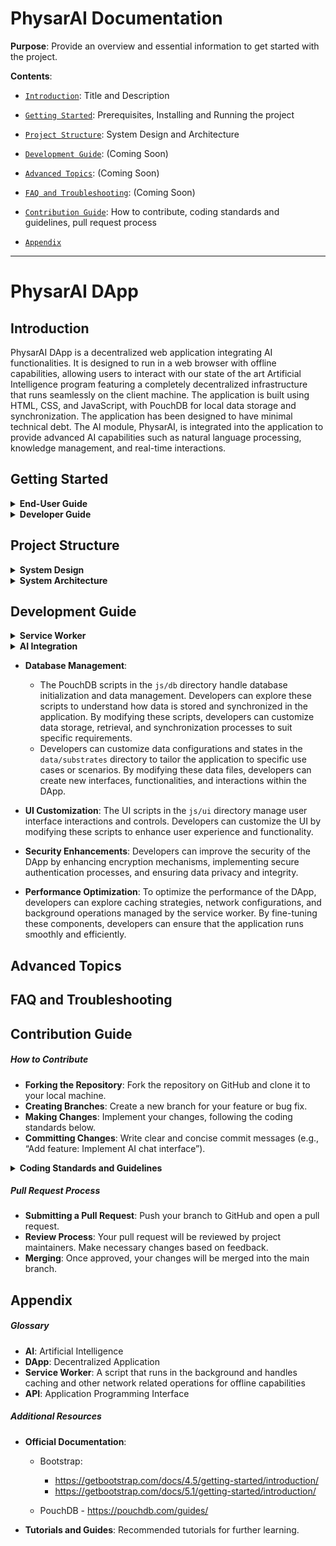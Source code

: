 # PhysarAI Documentation

**Purpose**: Provide an overview and essential information to get started with the project. 

**Contents**: 
- [`Introduction`](#introduction): Title and Description

- [`Getting Started`](#getting-started): Prerequisites, Installing and Running the project

- [`Project Structure`](#project-structure): System Design and Architecture

- [`Development Guide`](#development-guide): (Coming Soon)

- [`Advanced Topics`](#advanced-topics): (Coming Soon)

- [`FAQ and Troubleshooting`](#faq-and-troubleshooting): (Coming Soon)

- [`Contribution Guide`](#contribution-guide): How to contribute, coding standards and guidelines, pull request process

- [`Appendix`](#appendix)


---
# PhysarAI DApp


## Introduction

PhysarAI DApp is a decentralized web application integrating AI functionalities. It is designed to run in a web browser with offline capabilities, allowing users to interact with our state of the art Artificial Intelligence program featuring a completely decentralized infrastructure that runs seamlessly on the client machine. The application is built using HTML, CSS, and JavaScript, with PouchDB for local data storage and synchronization. The application has been designed to have minimal technical debt. The AI module, PhysarAI, is integrated into the application to provide advanced AI capabilities such as natural language processing, knowledge management, and real-time interactions.


## Getting Started

<details>
<summary> <b> End-User Guide </b> </summary>

##### Prerequisites
- A Web Browser

##### Installation
- None Required

##### Running the Project
1. Open your browser and go to https://appliedaistudio.github.io/maxwellai-dapp/.

2. Login using the following credentials:
   - Username: guest
   - Password: guest123

</details>

<details>
<summary> <b> Developer Guide </b> </summary>

##### Prerequisites
- Visual Studio Code
- A local web server setup (e.g., Python's HTTP server or Live Preview - A VS Code Extension)
- Basic knowledge of HTML, CSS, and JavaScript

##### Installation
1. Download and Install Visual Studio Code:
  https://code.visualstudio.com/download

2. Install Live Preview:
  Using the Activity Bar on the far left-hand side of VS Code, navigate to the extenstions section and search for "Live Preview". Install the extension of the _**same name**_ that has officially been listed by Microsoft. This extensions allows setting up a local web server within your workspace to preview the app and if required also allows to access the server in an external web browser. 

3. Clone the repository and navigate to project folder:
    - Open a terminal and navigate using `cd` to the folder where you want to save the project.

    - Enter the following commands (make sure `git` is already installed): 

    ```bash
   git clone https://github.com/appliedaistudio/maxwellai-dapp.git
   cd maxwellai-dapp
    ```
   - If you prefer to not use a terminal and commands to carry out this step, you can do the following:
     - Download and Install GitHub Desktop through the following link: https://desktop.github.com/download/
     - Login using your GitHub account.
     - Click on `Add` and in the dropdown menu click on `Clone Repository`.
     - In the popup form click on URL, add the following https://github.com/appliedaistudio/maxwellai-dapp.git. 
     - Choose the Local Path where you want to clone the repository and finally click on clone.

##### Running the Project
1. Run VS Code and open the newly cloned project repository.

2. In the Explorer pane on the left-hand side, open `index.html`.

3. On the top right-hand corner, click on the second button `Open Preview` which is located beside the `Run Code` button.

4. Login using the following credentials and explore the app as you would on a browser:
    - Username: guest
    - Password: guest123


If you prefer to run a local web server by yourself instead:
1. Start the local web server:

   ```bash
   python3 -m http.server
   ```
2. Open your browser and go to http://localhost:8000.

##### Contribution
To get started on contributing to the project (fixing a bug or creating a new feature) refer to the [**`Contribution Guide`**](#contribution-guide) Section.

</details>

## Project Structure

<details>
<summary> <b> System Design </b> </summary>

##### 1. **Architecture Overview**
The PhysarAI DApp is designed with a modular architecture that separates concerns across various components, ensuring that each part of the application is well-organized, maintainable, and scalable.

##### 2. **Core Components**
The project is structured into several key components, each responsible for different aspects of the application's functionality:

- **Frontend Components**:
  - **HTML Files**: These files define the structure and layout of the various pages of the application. The `index.html` serves as the main entry point, while others like `login.html`, `tasks.html`, `network.html`, `notifications.html`, and `diagnostics.html` provide interfaces for specific functionalities within the DApp.
  - **CSS Styles**: The CSS files, organized into `base`, `components`, `layout`, and `utils` manage the visual styling of the application. The `base` styles define fundamental elements like typography, while `components` handle the styling of specific UI elements like buttons and menus. `layout.css` manages the overall structure of the pages, while `responsive.css` utility implements responsive design techniques ensuring consistency and optimal performance across different devices and screen sizes.
  - **JavaScript (JS) Files**: The JS files are divided into subdirectories for database management (`db`), user interface (`ui`), utilities (`utils`), and AI-specific functionalities (`ai`). These scripts handle dynamic interactions within the application, such as user authentication, AI interactions, and data management. The `ai` folder contains scripts related to PhysarAI, which is the core AI module integrated into the application.

  Refer to the [**`Development Guide`**](#development-guide) section to dive deeper.

- **Backend Components**:
  - **OpenAI Interaction**: The only core backend component is the DApp's interaction with OpenAI's LLM. The `dapp-settings.json` script and some of the scripts in the `js/ai` subdirectory specifically cater to this.
  - **Service Worker**: The `service-worker.mjs` script functions as the brains of the DApp, operating as a middleman between the frontend and the backend. It handles background tasks, ensures offline functionality, engages the AI for continuous processing, and manages essential data like tasks and notifications. This makes the app responsive and functional even in offline or low-connectivity environments. The service worker is installed and activated as soon as the user is logged in. 
  
  Refer to the [**`Development Guide`**](#development-guide) section to dive deeper.


##### 3. **Data Management**
- The application stores and manages various data states and configurations in the `data/substrates` directory. The folder contains specific data configurations for different aspects of the application, such as aging-in-place, conference productivity, and cybersecurity productivity. Each subfolder contains JSON files that hold structured data used by the application to manage tasks, network configurations, user feedback, and more.
- The `substrate-data-templates` folder contains text files that serve as templates that are fed to an LLM like ChatGPT in order to generate seed substrate data for a new substrate.
- **PouchDB**: A client-side database used for storing and synchronizing data. The `js/db` folder contains initialization scripts for various databases like users, tasks, and notifications. These scripts are essential for setting up and managing local data storage, ensuring that the application can operate offline and synchronize data when a connection is available.

Refer to the [**`Development Guide`**](#development-guide) section to dive deeper.

##### 4. **User Interface (UI)**
The UI is highly modular, with specific styles and scripts dedicated to different components of the application. 

- **Bootstrap**: A popular front-end framework. It has been utilized mainly to compliment the DApp's CSS and JS based design efforts in HTML files and to enable the usage of the design template of a `modal` interface component specifically for the AI chat, notifications and login alerts.
- **UI Controls and Interactions**: Managed by the `ui-controls.js` and related files, these scripts handle the dynamic behavior of the UI elements, such as menus, buttons, and forms.
- **AI Interaction**: The AI-related interactions, managed by `ui-ai-chat.js`, allow users to interact with the AI models integrated into the application. These interactions are designed to be intuitive and responsive, providing real-time feedback to the user.
- **User Authentication**: The User Authentication processes, managed by `ui-auth.js`, allows login management, session management, and access level checks using PouchDB and bcrypt for a secure login system.

Refer to the [**`Development Guide`**](#development-guide) section to dive deeper.

##### 5. **AI Integration**
The `js/ai` directory contains the core AI functionalities, including scripts for managing AI conversations, configuring AI models, and interacting with large language models (LLMs). The PhysarAI module is the main AI component of the application, providing advanced AI capabilities such as natural language processing and knowledge management.

Refer to the [**`Development Guide`**](#development-guide) section to dive deeper.

##### 6. **Security and Performance**
The application leverages several key components to ensure security and optimal performance:
- **bcrypt**: A library used for hashing passwords, ensuring that user credentials are stored securely.
- **Encryption**: Managed by `encryption.js`, this script is a vital part of the DApp’s security infrastructure. It ensures that sensitive data is encrypted using the AES-GCM algorithm before being stored or transmitted, and can be securely decrypted when needed. The module manages the entire encryption and decryption process, using a static key and a random intialization vector (IV) to produce a unique cipher text, this algorithm combines with robust error handling protects user data and maintains the integrity of the application’s security mechanisms.
- **Performance Optimization**: The service worker and caching mechanisms improve the app's performance, especially in environments with limited or unreliable network connectivity. 

Refer to the [**`Development Guide`**](#development-guide) section to dive deeper.

##### 7. **Documentation and Resources**
The `docs` directory contains documentation files that provide detailed information on the application’s setup, usage, and development. This documentation is crucial for onboarding new developers and ensuring that stakeholders have a clear understanding of the system’s capabilities.

</details>

<details> 
<summary> <b> System Architecture </b> </summary>

##### Diagram

![System Architecture Diagram](images/Architecture.png)

### Directory and File Breakdown

<details>
<summary> <b> Root Directory </b> </summary>

- `aiTest.html`: Interface for testing AI functionalities in a contained environment. [Not an active part of the DApp]
- `dapp.html`: A previous (initial) iteration of the DApp. [Not an active part of the DApp]
- `diagnostics.html`: Interface for diagnostics features.
- `favicon.ico`: Icon displayed in the browser tab.  
- `index.html`: Main entry point of the application.
- `login.html`: Interface for user login enforcement.
- `manifest.json`: Configuration file for web application manifest.
- `network.html`: Interface for network configurations. Focuses on creating and managing a network of resources.
- `notifications.html`: Interface for managing notifications.
- `service-worker.mjs`: Interface for managing background operations, interacting with physarai, and ensuring that the application remains functional and responsive even in offline conditions.
- `tasks.html`: Interface for task management. Focuses on managing tasks, particularly breaking down goals into actionable items.

</details>

<details>
<summary> <b> JavaScript Directory (js/) </b> </summary>

- **db/**: Contains database initialization scripts.
  - **data-specific/**:
    - `network-utils.js`: Utility functions for network-related operations.
    - `notification-utils.js`: Utility functions for handling notifications.
    - `task-utils.js`: Utility functions for task management.
  - `db-init-common.js`: Initializes common database configurations and setups.
  - `db-init-dapp-settings.js`: Initializes the DApp settings database.
  - `db-init-general-feedback.js`: Initializes the general feedback database.
  - `db-init-main-content-controls.js`: Initializes the main content controls database.
  - `db-init-menu.js`: Initializes the menu configurations in the database.
  - `db-init-network.js`: Initializes the network configurations database.
  - `db-init-network-feedback.js`: Initializes the network feedback database.
  - `db-init-notification-feedback.js`: Initializes the notification feedback database.
  - `db-init-notifications.js`: Initializes the notifications database.
  - `db-init-task-feedback.js`: Initializes the task feedback database.
  - `db-init-tasks.js`: Initializes the tasks database.
  - `db-init-users.js`: Initializes the users database.
  - `db-init.js`: General script to initialize the entire database setup.

- **ui/**: User interface related scripts.
  - `ui-ai-chat.js`: Manages AI chat interactions.
  - `ui-auth.js`: Handles user authentication.
  - `ui-color-extractor.js`: Extracts colors for UI themes.
  - `ui-controls.js`: Manages UI controls and interactions.
  - `ui-menu.js`: Manages UI menu navigation.

- **utils/**: Utility scripts.
  - `common.js`: Common utility functions used across the application.
  - `encryption.js`: Handles data encryption.
  - `logging.js`: Manages logging functionality.
  - `string-parse.js`: Parses and processes strings.

- **ai/**: Scripts related to PhysarAI.
  - **physarai/**:
    - `physarai-ai-conversations.js`: Manages AI conversations.
    - `physarai-config.js`: Configuration settings for PhysarAI.
    - `physarai-database.js`: Database interactions for PhysarAI.
    - `physarai-helpers.js`: Helper functions for PhysarAI.
    - `physarai-llm-interactions.js`: Manages large language model interactions.
    - `physarai-llm-schema.js`: Schema definitions for large language models.
    - `physarai-main.js`: Main script for PhysarAI functionalities.
  - `knowledge.js`: Accesses external knowledge for AI. [Not an active part of the DApp]

- `dapp-config.js`: Configuration settings for the DApp.
- `dapp.js`: Main script for DApp functionalities.
- `diagnostics.js`: Handles diagnostics features.
- `network.js`: Manages network configurations.
- `notifications.js`: Manages notifications.
- `tasks.js`: Manages task functionalities.

</details>

<details>
<summary> <b> Data Directory (data/) </b> </summary>

- **substrates/**: Contains various data states and configurations.
  - **aging-in-place/**: 
    - `appliance_inventory.json`: JSON file containing appliance inventory data.
    - `background.jpg`: Background image used in aging-in-place interfaces.
    - `habit_tracking_feedback.json`: JSON file for storing feedback on habit tracking.
    - `habit_tracking_log.json`: JSON file for logging habit tracking data.
    - `incident_user_feedback.json`: JSON file for storing user feedback on incidents.
    - `incidents.json`: JSON file containing incident data.
    - `maintenance_recommendations_log.json`: JSON file for logging maintenance recommendations.
    - `maintenance_user_feedback.json`: JSON file for storing user feedback on maintenance activities.
  
  - **conference-productivity/**:
    - `background.jpg`: Background image used in conference productivity interfaces.
    - `dapp-connectons.json`: JSON file for storing DApp connections data.
    - `dapp-settings.json`: JSON file for storing settings related to the DApp.
    - `general-feedback.json`: JSON file for storing general feedback data.
    - `main-content-controls.json`: JSON file containing main content control settings.
    - `menu-options.json`: JSON file for storing menu options.
    - `network-feedback.json`: JSON file for storing feedback on network configurations.
    - `network.json`: JSON file for storing network configuration data.
    - `notification-feedback.json`: JSON file for storing feedback on notifications.
    - `notifications.json`: JSON file for storing notifications data.
    - `task-feedback.json`: JSON file for storing feedback on tasks.
    - `tasks.json`: JSON file containing task data.

  - **cybersecurity-productivity/**:
    - `dapp-settings.json`: JSON file for storing DApp settings related to cybersecurity productivity.
    - `general-feedback.json`: JSON file for storing general feedback.
    - `main-content-controls.json`: JSON file for storing main content control settings.
    - `menu-options.json`: JSON file for storing menu options.
    - `network-feedback.json`: JSON file for storing feedback on network configurations.
    - `network.json`: JSON file for storing network configurations.
    - `notification-feedback.json`: JSON file for storing feedback on notifications.
    - `notifications.json`: JSON file containing notifications data.
    - `task-feedback.json`: JSON file for storing feedback on tasks.
    - `tasks.json`: JSON file containing task data.

  - **substrate-data-templates/**: Example templates utilized to feed LLMs for generating seed substrate data.
    - `general-feedback.txt`: Template for collecting general feedback.
    - `network-and-feedback.txt`: Template for collecting network feedback.
    - `notifications-and-feedback.txt`: Template for collecting notifications feedback.
    - `tasks-and-feedback.txt`: Template for collecting tasks feedback.

</details>

<details>
<summary> <b> CSS Directory (css/) </b> </summary>

- **base/**: Contains base styling for the application.
  - `base.css`: Base stylesheet defining fundamental styles for the application.
  - `typography.css`: Stylesheet specifically for managing typography (fonts, headings, etc.).
  - `variables.css`: Stylesheet containing CSS variables used across other stylesheets.

- **components/**: Contains styles for various UI components.
  - `ai-chat-button.css`: Styles for AI chat button elements.
  - `ai-chat.css`: Styles for the AI chat interface.
  - `buttons.css`: Styles for button elements.
  - `cards.css`: Styles for card components.
  - `controls.css`: Styles for UI controls (forms, buttons, etc.).
  - `dapp-settings.css`: Styles for the DApp settings interface.
  - `main-content.css`: Styles for the main content area.
  - `menu.css`: Styles for navigation menus.
  - `sign-in.css`: Styles for the sign-in interface.

- **layout/**: Contains styles related to layout management.
  - `layout.css`: Stylesheet managing the layout structure of the application.

- **utils/**: Contains utility styles.
  - `responsive.css`: Stylesheet for managing responsive design, ensuring the application adapts to different screen sizes.

</details>

<details>
<summary> <b> Libraries Directory (lib/) </b> </summary>

- **bcrypt/**: Library for password hashing.
  - `bcrypt.min.js`: Minified JavaScript file for the bcrypt library, used for secure password hashing.

- **bootstrap/**: Bootstrap framework for responsive design.
  - **css/**: 
    - `bootstrap.min.css`: Minified CSS file for Bootstrap, providing responsive layout and component styles.
  - **js/**: 
    - `bootstrap.bundle.min.js`: Minified JavaScript bundle for Bootstrap, including necessary plugins like modals, tooltips, etc.

- **fontawesome/**: Font Awesome library for icons.
  - Contains font files and CSS for integrating Font Awesome icons into the application.

- **pouchdb/**: PouchDB library for client-side database management.
  - `pouchdb.min.js`: Minified JavaScript file for PouchDB, enabling client-side database management and syncing with CouchDB.

- **vibrant/**: Vibrant library for color extraction from images.
  - `vibrant.min.js`: Minified JavaScript file for the Vibrant library, used to extract dominant colors from images for dynamic theming.

</details>

##### Documentation Directory (docs/)
- Contains documentation files.

##### Fonts Directory (fonts/)
- Contains font files used in the application.

##### Images Directory (images/)
- Contains image files used in the application.

</details>

## Development Guide

<details>
<summary> <b> Service Worker </b> </summary>

The service worker is a critical component of the DApp, handling background tasks, caching, and offline functionality. Developers can explore the service worker script (`service-worker.mjs`) to understand its operations and customize its behavior.

**Overview of responsibilities**
- **Service Worker Lifecycle Events**:
  - **Installation**: During the `install event`, the service worker caches essential files such as `index.html`, CSS, and JavaScript. This ensures that the app loads quickly and works offline by caching assets in a versioned cache (`cache-v1`). It uses the `caches.open()` method to store these assets.
  - **Activation**: During the `activate event`, the service worker claims control over all active clients and removes outdated caches. It ensures that old caches (e.g., from previous versions of the app) are invalidated by checking the version (e.g., `cache-v1`) and deleting older cache versions to avoid conflicts.
  - **Fetch Requests Handling**: In the `fetch event`, the service worker intercepts network requests and serves cached responses when available. It falls back to network requests when the requested resource is not available in the cache. For known URLs (e.g., app assets), the worker prioritizes cache-first, improving performance in offline or low-connectivity situations.
  - **Message (Event Driven Message Handling)**: The service worker listens for messages sent from the main thread or other worker threads. It uses the `message event` to receive instructions or data (e.g., engaging the AI, updating tasks, or managing notifications) and responds by performing the necessary actions, specifically triggering the ***engageAI()*** function to initiate AI operations. This allows for two-way communication between the service worker and the main application, facilitating real-time updates and background task execution. Additionally, the event logs the received message for debugging purposes, helping track the communication between the service worker and the main thread. This event allows for dynamic interaction between the frontend and background processes, facilitating real-time AI engagement and other background tasks.
- **Caching Assets**: During the installation phase, the service worker caches essential files such as the index.html, CSS, and JavaScript files to ensure the application can be loaded quickly and work offline. The cache is managed using the caches API and named `cache-v1`. During the activate event, old caches are purged to ensure that only the latest version of assets is stored.
- **Managing Notifications**: The service worker regularly checks for pending notifications stored in PouchDB and sends them to the user. It updates the status of notifications from `pending` to `sent` once they are delivered. If a conflict arises during notification status updates (e.g., version conflict in PouchDB), the worker resolves it by fetching the latest version of the document and retrying the update. Notifications contain metadata such as a message, timestamp, and action items. This data is stored in PouchDB and rendered on the UI through the `notifications.js` script. The service worker handles the logic for when and how notifications are fetched, updated, and displayed.
- **Interacting with PhysarAI: Regular and Real-time AI Engagement**: The service worker engages PhysarAI in the background, processing user insights stored in PouchDB. The data passed between the service worker and PhysarAI includes task data, notifications, and network resource information. The AI processes this data to generate insights, which are used to update tasks, manage notifications, and keep the app's network operations running efficiently. PhysarAI operates at both regular intervals (e.g., every 3 minutes) to handle general updates and in real-time (every 10 seconds) for more immediate feedback and AI interactions. ***Real-time AI engagement*** handles tasks that need immediate processing, while ***regular intervals*** ensure the application stays up-to-date overall.
- **Pulsing Mechanism**: To visually indicate when the AI is processing, the service worker uses a `pulsing` mechanism that sends `start pulsing` and `stop pulsing` messages to the main thread. This creates a visual feedback loop for the user, showing that background processes are actively running.
- **Managing Background Tasks**: The service worker continuously runs and schedules tasks in the background, such as updating the UI, sending notifications, and processing data insights, ensuring that the user experience is seamless and responsive.
- **Communicating with the Main Thread**: The service worker listens for messages from the main application thread and can engage the AI or perform other tasks based on these messages. It also communicates back to the main thread by sending messages to update the UI or notify the user. This two-way communication enables real-time interactions and background operations to enhance the user experience.
- **Error Handling & Retry Mechanisms**: The service worker includes error handling mechanisms to catch and log errors that occur during background operations. This ensures that any issues are captured and can be addressed promptly, maintaining the stability and reliability of the application.
  - **Conflict Resolution**: When updating data in PouchDB (e.g., notification status), the service worker employs a retry mechanism to handle conflicts. If a document conflict occurs, the service worker retrieves the latest revision of the document and retries the update until successful. This ensures data consistency and prevents failures during updates.
  - **Error Logging**: The service worker logs errors that occur during operations, such as failed fetch requests or database conflicts. These logs are typically sent to the console for debugging purposes, ensuring that developers can quickly identify and resolve issues. The service worker handles errors gracefully, ensuring minimal disruption to the user experience.
</details>

<details>
<summary> <b> AI Integration </b> </summary>

Developers can extend the AI capabilities of the DApp by modifying the AI scripts in the `js/ai` directory. These scripts manage AI conversations, interactions with large language models, and knowledge base management. By customizing these scripts, developers can enhance the AI's functionality, improve response generation, and tailor the AI's behavior to specific use cases.

<details>
<summary> <b> Key Elements of PhysarAI </b> </summary>

**1. Configuration and Initialization**
  - File: physarai-config.js ￼
  - Purpose: This file is responsible for the configuration of the AI system, setting important parameters such as the AI profile, caveats, user personality, and the AI’s personality.
  - Key Elements:
    - Personality: maxwellaiPersonality() and userPersonality() functions fetch the AI and user’s personality from the local database (PouchDB).
    - Caveats: The file defines strict instructions that the AI must follow, ensuring certain guidelines are observed.      - LLM Configuration: The configuration specifies the Large Language Model (LLM) being used, such as GPT-4, and includes response generation rules and task handling.
  - Integration: This configuration integrates with every part of the AI operations, as it shapes the behavior of the AI and defines the interaction parameters.
**2. Conversation Management**
  - File: physarai-ai-conversations.js ￼
  - Purpose: Manages AI responses in conversation scenarios. This file is responsible for generating the AI’s response based on user conversations.
  - Key Elements:
    - AI Response Generation: generateAIResponseToConversation() prepares and sends a conversation prompt to the LLM, then parses and returns the AI’s response.
    - Degraded Mode: The system has a fallback in place to handle cases when the AI is unavailable or an error occurs, returning default responses.
  - Integration: This is critical for real-time user interactions, as it governs how the AI responds to user inputs during conversations. The conversation module integrates tightly with the LLM and the core application logic to provide coherent interactions.
**3. Main AI Function**
  - File: physarai-main.js ￼
  - Purpose: This is the central function of PhysarAI. It manages all interactions between the tools, AI, and user inputs.
  - Key Elements:
    - LLM Prompt Generation: generateReActAgentLLMPrompt() creates a structured prompt for the LLM, outlining tools the AI can use and defining how it should interact.
    - Main AI Loop: The PhysarAI() function runs a loop that processes user inputs, engages the LLM, and executes actions.
    - Error Handling: The function also handles retries and error conditions, such as when the LLM is unavailable.
  - Integration: This file is the centerpiece of the AI system, where all other modules converge. It coordinates tool use, manages interactions with the LLM, and logs actions, ensuring smooth AI operation.
**4. Database Interactions**
  - File: physarai-database.js
  - Purpose: This file manages the interactions between the PhysarAI and the local/remote databases. It retrieves sensitive data like API keys and endpoints for interacting with the LLM.
  - Key Elements:
    - LLM API Key and Endpoint: The functions llmApiKey() and llmEndpoint() fetch and decrypt sensitive data stored in PouchDB, such as API keys and endpoint URLs for the LLM.
	- Integration: This file is critical for securely accessing necessary resources, such as API keys, that PhysarAI needs to function. It integrates by feeding this information to other modules like the LLM interaction handlers.
**5. LLM Interactions**
  - File: physarai-llm-interactions.js ￼
  - Purpose: This file manages the interactions between PhysarAI and the language model (LLM). It sends user prompts to the LLM and processes the response.
  - Key Elements:
    - promptLLM(): This function sends prompts to the LLM via a POST request, passing the API key, endpoint, prompt, and model as parameters.
  - Integration: It plays a key role by ensuring that user interactions with the AI are processed through the LLM, enabling dynamic response generation based on real-time inputs. This module is central to executing the AI logic within the system.
- **6. AI Helpers and Actions**
  - File: physarai-helpers.js ￼
  - Purpose: Provides utility functions to process AI outputs and prepare interaction contexts.
  - Key Elements:
    - Action Extraction: extractActionsAndInputs() parses the LLM’s JSON response, extracting and logging the intended actions.
    - Context Preparation: Functions like prepareContext() build a contextual prompt based on user insights, while prepareMessages() creates structured messages for interaction.
  - Integration: This module works as a pre-processor and post-processor for AI interactions. It builds a proper context and ensures that the AI’s responses are meaningful and aligned with user needs, feeding this back into the main application.
**7. Schema Validation**
  - File: physarai-llm-schema.js ￼
  - Purpose: Defines and validates the structure of the JSON responses received from the LLM.
  - Key Elements:
    - Response Validation: The validateLLMResponse() function checks if the AI’s response adheres to the predefined schema, ensuring that the output is well-formed and actionable.
  - Integration: This file ensures that all responses generated by the LLM are structurally valid before being acted upon. This is crucial for maintaining stability and reliability in the system. 
</details>

<details>
<summary> <b> Integration into the Overall App Architecture </b> </summary>

    - AI Core: PhysarAI is the mind of the application. It handles dynamic user interactions, processes data, and generates responses based on real-time inputs using advanced language models like GPT-4.
    - Data Management: It relies on PouchDB for managing settings and configuration data securely and efficiently, ensuring offline capability and fast data retrieval.
    - Modular Interaction: Each module—whether it’s for processing conversation responses, fetching knowledge, or managing actions—works independently but communicates with the main PhysarAI function to create a seamless user experience.
    - Real-Time Updates: The system is designed to process real-time inputs and deliver actionable outputs, updating tasks, notifications, and network configurations based on AI insights.

</details>

<details>
<summary> <b> Tool Integration with PhysarAI: Enhancing Capabilities </b> </summary>

    PhysarAI’s intelligence and automation capabilities are enhanced through various tools provided by utility files: notification-utils.js, task-utils.js, and network-utils.js. These tools enable PhysarAI to handle notifications, tasks, and network interactions efficiently. The service worker (service-worker.mjs) plays a critical role in orchestrating these tools and integrating them into PhysarAI’s workflow.
      - **1. Tools in Utility Files**
        - Notification Tools (notification-utils.js):
          - Provides functions for managing notifications (validateNotification, createNotification, updateNotification, etc.).
          - Interacts with the local database (PouchDB) to store, retrieve, and update notifications.
        - Task Tools (task-utils.js):
          - Offers task-related functions (validateTask, createTask, updateTask, etc.).
          - Facilitates task management by interacting with the database, performing CRUD operations, and validating task data.
        - Network Tools (network-utils.js):
          - Manages network configurations and feedback mechanisms, allowing PhysarAI to adapt network-related settings dynamically.
      - **2. Integration via Service Worker**
        - The service worker imports these utility tools and passes them to functions within physarai-main.js, enabling PhysarAI to execute complex operations.
        - Within the service worker, the engageAI function gathers sets of tools (taskTools, notificationTools, networkTools, and commonTools) and injects them into PhysarAI’s main processing loop.
        - For example:
          - updateNotifications: Uses notificationTools to create, update, or validate notifications based on AI insights.
          - updateTasks: Employs taskTools to modify tasks in the database, keeping task management responsive and intelligent.
          - updateNetwork: Utilizes networkTools to adjust network configurations and feedback mechanisms based on real-time analysis.
      - **3. Enhancing AI Capabilities**
        - This tool integration allows PhysarAI to dynamically manage the app’s core functionalities—notifications, tasks, and network settings.
        - By leveraging these tools, PhysarAI can respond to real-time inputs, automate routine tasks, and adapt to changing user or system conditions, thus providing a smarter, more interactive experience for users.
    In summary, the service worker acts as the conductor, calling on the utility tools and passing them into PhysarAI to ensure seamless operation and dynamic interaction with the app’s key components. For new developers, understanding this process is crucial for extending or customizing PhysarAI’s capabilities.

</details>
</details>



- **Database Management**:
  - The PouchDB scripts in the `js/db` directory handle database initialization and data management. Developers can explore these scripts to understand how data is stored and synchronized in the application. By modifying these scripts, developers can customize data storage, retrieval, and synchronization processes to suit specific requirements.
  - Developers can customize data configurations and states in the `data/substrates` directory to tailor the application to specific use cases or scenarios. By modifying these data files, developers can create new interfaces, functionalities, and interactions within the DApp.

- **UI Customization**: The UI scripts in the `js/ui` directory manage user interface interactions and controls. Developers can customize the UI by modifying these scripts to enhance user experience and functionality.

- **Security Enhancements**: Developers can improve the security of the DApp by enhancing encryption mechanisms, implementing secure authentication processes, and ensuring data privacy and integrity.

- **Performance Optimization**: To optimize the performance of the DApp, developers can explore caching strategies, network configurations, and background operations managed by the service worker. By fine-tuning these components, developers can ensure that the application runs smoothly and efficiently.

## Advanced Topics

## FAQ and Troubleshooting

## Contribution Guide

##### How to Contribute
- **Forking the Repository**: Fork the repository on GitHub and clone it to your local machine.
- **Creating Branches**: Create a new branch for your feature or bug fix.
- **Making Changes**: Implement your changes, following the coding standards below.
- **Committing Changes**: Write clear and concise commit messages (e.g., “Add feature: Implement AI chat interface”).

<details>
<summary> <b> Coding Standards and Guidelines </b> </summary>

This section outlines the coding standards and best practices to be followed when contributing to the codebase. The standards are designed to ensure consistency, readability, maintainability, and scalability of the code.

1. **HTML Structure and Best Practices**
- **External Libraries and Styles**: Load external libraries and stylesheets at the top of the `<head>` section. Ensure that all dependencies are documented and version-controlled.
- **Custom CSS and Scripts**: Custom CSS and JavaScript files should be linked after external libraries. Follow a clear directory structure (e.g., `/css/`, `/js/`, `/lib/`).
- **Accessibility**: Use semantic HTML elements like `<nav>`, `<header>`, `<footer>`, `<section>`, and `<article>` to improve accessibility. Always include `aria-labels` and titles where applicable for assistive technologies.

2. **JavaScript Standards**
- **Modular Code**: Use ES6 modules (`import` and `export`) to organize code into logical, reusable components. This promotes maintainability and separation of concerns.
- **Error Handling**: Always include error handling (`try-catch`) for asynchronous operations like database access or network requests. Log errors to the console with descriptive messages.
- **Database Operations**: Use PouchDB for local storage and data management. Ensure that database initialization occurs before any UI operations. Fetch and render data efficiently, utilizing asynchronous functions (`async-await`).
- **Function Documentation**: Each function should be documented with comments explaining its purpose, parameters, and return values. Use clear and descriptive names for functions and variables.

3. **CSS and Styling Guidelines**
- **Naming Conventions**: Follow a consistent naming convention for classes, such as `kebab-case` (e.g., `.ai-chat-button`, `.card-container`). Ensure that class names are descriptive and relevant to their function.
- **Responsive Design**: Use media queries and Bootstrap classes (`d-flex`, `vh-100`, etc.) to create responsive layouts. Test the UI across various devices to ensure compatibility.
- **Variables and Reusability**: Use CSS variables (`:root { --primary-color: #333; }`) for colors, fonts, and other reusable values. This promotes consistency and makes it easier to update styles globally.

4. **Security Considerations**
- **Data Encryption**: Use bcrypt or similar libraries for sensitive data encryption. Always encrypt/decrypt data before storing/retrieving from databases.
- **Input Validation**: Validate all user inputs to prevent security vulnerabilities such as SQL injection or XSS attacks. Sanitize data before processing.
- **Permissions and Notifications**: Always check and request user permissions for notifications. Provide clear instructions and fallback mechanisms if the browser does not support certain APIs.

5. **Testing and Debugging**
- **Console Logs**: Use `console.log` for debugging during development, but remove or comment out unnecessary logs in the production code. Use a logging utility if consistent and detailed logging is required.
- **Browser Compatibility**: Test the application in multiple browsers to ensure consistent behavior. Address any browser-specific issues promptly.

6. **Documentation and Comments**
- **Code Comments**: Use one-line comments whenever possible, placed on lines by themselves. Comment all code, and ensure each major block of code explains its intent. The reader should understand the intent of the code just by reading the comments.
- **Documentation**: Maintain up-to-date documentation for the project, including setup instructions, usage guidelines, and development notes. Keep the documentation in the `docs` directory and update it as the project evolves.

By following these coding standards, we ensure that our codebase remains clean, efficient, and easy to maintain. Consistency in coding practices across the team will lead to a more robust and scalable product.

</details>

##### Pull Request Process
- **Submitting a Pull Request**: Push your branch to GitHub and open a pull request.
- **Review Process**: Your pull request will be reviewed by project maintainers. Make necessary changes based on feedback.
- **Merging**: Once approved, your changes will be merged into the main branch.

## Appendix

##### Glossary
- **AI**: Artificial Intelligence
- **DApp**: Decentralized Application
- **Service Worker**: A script that runs in the background and handles caching and other network related operations for offline capabilities
- **API**: Application Programming Interface  

##### Additional Resources
- **Official Documentation**:
  - Bootstrap:
    - https://getbootstrap.com/docs/4.5/getting-started/introduction/
    - https://getbootstrap.com/docs/5.1/getting-started/introduction/

  - PouchDB - https://pouchdb.com/guides/

- **Tutorials and Guides**: Recommended tutorials for further learning.